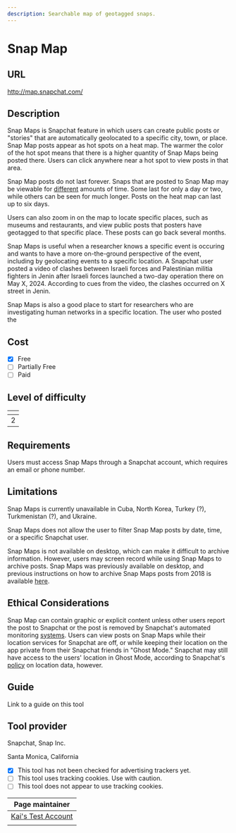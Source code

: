 ```yaml
---
description: Searchable map of geotagged snaps.
---
```


# Snap Map

## URL

http://map.snapchat.com/

## Description

Snap Maps is Snapchat feature in which users can create public posts or "stories" that are automatically geolocated to a specific city, town, or place. Snap Map posts appear as hot spots on a heat map. The warmer the color of the hot spot means that there is a higher quantity of Snap Maps being posted there. Users can click anywhere near a hot spot to view posts in that area.&#x20;

Snap Map posts do not last forever. Snaps that are posted to Snap Map may be viewable for [different](https://help.snapchat.com/hc/en-us/articles/7012271195796-How-to-Submit-to-Snap-Map) amounts of time. Some last for only a day or two, while others can be seen for much longer. Posts on the heat map can last up to six days.&#x20;

Users can also zoom in on the map to locate specific places, such as museums and restaurants, and view public posts that posters have geotagged to that specific place. These posts can go back several months.

Snap Maps is useful when a researcher knows a specific event is occuring and wants to have a more on-the-ground perspective of the event, including by geolocating events to a specific location. A Snapchat user posted a video of clashes between Israeli forces and Palestinian militia fighters in Jenin after Israeli forces launched a two-day operation there on May X, 2024. According to cues from the video, the clashes occurred on X street in Jenin.&#x20;

Snap Maps is also a good place to start for researchers who are investigating human networks in a specific location. The user who posted the&#x20;

## Cost

* [x] Free
* [ ] Partially Free
* [ ] Paid

## Level of difficulty

<table><thead><tr><th data-type="rating" data-max="5"></th></tr></thead><tbody><tr><td>2</td></tr></tbody></table>

## Requirements

Users must access Snap Maps through a Snapchat account, which requires an email or phone number.

## Limitations

Snap Maps is currently unavailable in Cuba, North Korea, Turkey (?), Turkmenistan (?), and Ukraine.

Snap Maps does not allow the user to filter Snap Map posts by date, time, or a specific Snapchat user.

Snap Maps is not available on desktop, which can make it difficult to archive information. However, users may screen record while using Snap Maps to archive posts. Snap Maps was previously available on desktop, and previous instructions on how to archive Snap Maps posts from 2018 is available [here](https://twitter.com/AricToler/status/1054805284802228224).&#x20;

## Ethical Considerations

Snap Map can contain graphic or explicit content unless other users report the post to Snapchat or the post is removed by Snapchat's automated monitoring [systems](https://help.snapchat.com/hc/en-us/articles/7012271195796-How-to-Submit-to-Snap-Map). Users can view posts on Snap Maps while their location services for Snapchat are off, or while keeping their location on the app private from their Snapchat friends in "Ghost Mode." Snapchat may still have access to the users' location in Ghost Mode, according to Snapchat's [policy](https://help.snapchat.com/hc/en-us/articles/15051407058068-How-My-AI-Uses-Location-Data) on location data, however.&#x20;

## Guide

Link to a guide on this tool

## Tool provider

Snapchat, Snap Inc.

Santa Monica, California

* [x] This tool has not been checked for advertising trackers yet.
* [ ] This tool uses tracking cookies. Use with caution.
* [ ] This tool does not appear to use tracking cookies.

<table><thead><tr><th data-type="users" data-multiple>Page maintainer</th></tr></thead><tbody><tr><td><a href="https://app.gitbook.com/u/sJIljbKbFva9PHVVmkcbA9IcbRj1">Kai's Test Account</a></td></tr><tr><td></td></tr></tbody></table>
